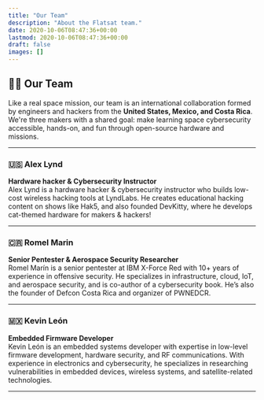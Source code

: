 ```yaml
---
title: "Our Team"
description: "About the Flatsat team."
date: 2020-10-06T08:47:36+00:00
lastmod: 2020-10-06T08:47:36+00:00
draft: false
images: []
---
```


## 👨‍🚀 Our Team

Like a real space mission, our team is an international collaboration formed by engineers and hackers from the **United States, Mexico, and Costa Rica**. We're three makers with a shared goal: make learning space cybersecurity accessible, hands-on, and fun through open-source hardware and missions.

---


### 🇺🇸 Alex Lynd  
**Hardware hacker & Cybersecurity Instructor**  
Alex Lynd is a hardware hacker & cybersecurity instructor who builds low-cost wireless hacking tools at LyndLabs.  He creates educational hacking content on shows like Hak5, and also founded DevKitty, where he develops cat-themed hardware for makers & hackers!

---

### 🇨🇷 Romel Marin  
**Senior Pentester & Aerospace Security Researcher**  
Romel Marín is a senior pentester at IBM X-Force Red with 10+ years of experience in offensive security. He specializes in infrastructure, cloud, IoT, and aerospace security, and is co-author of a cybersecurity book. He’s also the founder of Defcon Costa Rica and organizer of PWNEDCR.

---

### 🇲🇽 Kevin León  
**Embedded Firmware Developer**  
Kevin León is an embedded systems developer with expertise in low-level firmware development, hardware security, and RF communications. With experience in electronics and cybersecurity, he specializes in researching vulnerabilities in embedded devices, wireless systems, and satellite-related technologies.

---

